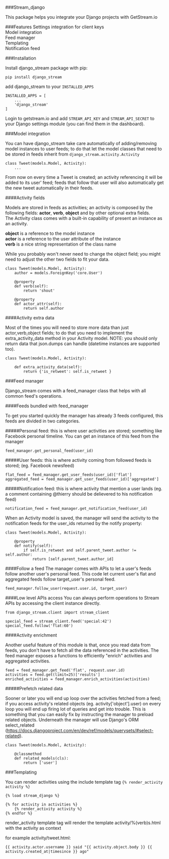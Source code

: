 
###Stream_django

This package helps you integrate your Django projects with GetStream.io


###Features
Settings integration for client keys  
Model integration  
Feed manager  
Templating  
Notification feed  

###Installation

Install django_stream package with pip:

```pip install django_stream```

add django_stream to your ```INSTALLED_APPS```

```
INSTALLED_APPS = [
    ...
    'django_stream'
]
```

Login to getstream.io and add
```STREAM_API_KEY``` and ```STREAM_API_SECRET``` to your Django settings module (you can find them in the dashboard).

###Model integration

You can have django_stream take care automatically of adding/removing model instances to user feeds; to do that let the model classes that need to be stored in feeds inherit from ```django_stream.activity.Activity```

```
class Tweet(models.Model, Activity):
    ...
```

From now on every time a Tweet is created; an activity referencing it will be added to its user' feed; feeds that follow that user will also automatically get the new tweet automatically in their feeds.

####Activity fields

Models are stored in feeds as activities; an activity is composed by the following fields: **actor**, **verb**, **object** and by other optional extra fields.  
The Activity class comes with a built-in capability of present an instance as an activity.

**object** is a reference to the model instance  
**actor** is a reference to the user attribute of the instance  
**verb** is a nice string representation of the class name

While you probably won't never need to change the object field; you might need to adjust the other two fields to fit your data.

```
class Tweet(models.Model, Activity):
    author = models.ForeignKey('core.User')

    @property
    def verb(self):
        return 'shout'

    @property
    def actor_attr(self):
        return self.author

```

####Activity extra data

Most of the times you will need to store more data than just actor,verb,object fields; to do that you need to implement the extra_activity_data method in your Activity model.
NOTE: you should only return data that json.dumps can handle (datetime instances are supported too).

```
class Tweet(models.Model, Activity):

    def extra_activity_data(self):
        return {'is_retweet': self.is_retweet }

```


###Feed manager

Django_stream comes with a feed_manager class that helps with all common feed's operations.  

####Feeds bundled with feed_manager

To get you started quickly the manager has already 3 feeds configured, this feeds are divided in two categories.

#####Personal feed:
this is where user activities are stored; something like Facebook personal timeline. You can get an instance of this feed from the manager  
```
feed_manager.get_personal_feed(user_id)
```  
#####User feeds:
this is where activity coming from followed feeds is stored; (eg. Facebook newsfeed)
```
flat_feed = feed_manager.get_user_feeds(user_id)['flat'] 
aggregated_feed = feed_manager.get_user_feeds(user_id)['aggregated'] 

```
#####Notification feed:
this is where activity that mention a user lands (eg. a comment containing @thierry should be delievered to his notification feed)
```
notification_feed = feed_manager.get_notification_feed(user_id)

```

When an Activity model is saved, the manager will send the activity to the notification feeds for the user_ids returned by the notify property:

```
class Tweet(models.Model, Activity):

    @property
    def notify(self):
        if self.is_retweet and self.parent_tweet.author != self.author:
            return [self.parent_tweet.author_id]

```



####Follow a feed
The manager comes with APIs to let a user's feeds follow another user's personal feed. This code let current user's flat and aggregated feeds follow target_user's personal feed.

```
feed_manager.follow_user(request.user.id, target_user)

```

####Low level APIs access
You can always perform operations to Stream APIs by accessing the client instance directly.

```
from django_stream.client import stream_client

special_feed = stream_client.feed('special:42')
special_feed.follow('flat:60')

```

####Activity enrichment

Another useful feature of this module is that, once you read data from feeds, you don't have to fetch all the data referenced in the activities. The feed manager exposes a functions to efficiently "enrich" activities and aggregated activities.

```
feed = feed_manager.get_feed('flat', request.user.id)
activities = feed.get(limit=25)['results']
enriched_activities = feed_manager.enrich_activities(activities)
``` 

#####Prefetch related data

Sooner or later you will end up loop over the activities fetched from a feed; if you access activity's related objects (eg. activity['object'].user) on every loop you will end up firing lot of queries and get into trouble. This is something that you can easily fix by instructing the manager to preload related objects. Underneath the manager will use Django's ORM select_related (https://docs.djangoproject.com/en/dev/ref/models/querysets/#select-related).


```
class Tweet(models.Model, Activity):

    @classmethod
    def related_models(cls):
        return ['user']

```

###Templating

You can render activities using the include template tag ``` {% render_activity activity %} ```

```
{% load stream_django %}

{% for activity in activities %}
    {% render_activity activity %}
{% endfor %}

```

render_activity template tag will render the template activity/%(verb)s.html with the activity as context

for example activity/tweet.html:

```
{{ activity.actor.username }} said "{{ activity.object.body }} {{ activity.created_at|timesince }} ago"
```
